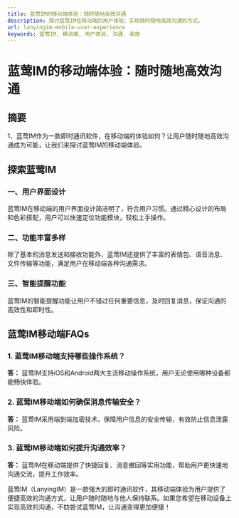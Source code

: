 ```yaml
---
title: 蓝莺IM的移动端体验：随时随地高效沟通
description: 探讨蓝莺IM在移动端的用户体验，实现随时随地高效沟通的方式。
url: lanyingim-mobile-user-experience
keywords: 蓝莺IM, 移动端, 用户体验, 沟通, 高效
---
```


# 蓝莺IM的移动端体验：随时随地高效沟通

## 摘要

1、蓝莺IM作为一款即时通讯软件，在移动端的体验如何？让用户随时随地高效沟通成为可能，让我们来探讨蓝莺IM的移动端体验。

## 探索蓝莺IM

### 一、用户界面设计
蓝莺IM在移动端的用户界面设计简洁明了，符合用户习惯。通过精心设计的布局和色彩搭配，用户可以快速定位功能模块，轻松上手操作。

### 二、功能丰富多样
除了基本的消息发送和接收功能外，蓝莺IM还提供了丰富的表情包、语音消息、文件传输等功能，满足用户在移动端各种沟通需求。

### 三、智能提醒功能
蓝莺IM的智能提醒功能让用户不错过任何重要信息，及时回复消息，保证沟通的高效性和即时性。

## 蓝莺IM移动端FAQs

### 1. 蓝莺IM移动端支持哪些操作系统？
**答：** 蓝莺IM支持iOS和Android两大主流移动操作系统，用户无论使用哪种设备都能畅快体验。

### 2. 蓝莺IM移动端如何确保消息传输安全？
**答：** 蓝莺IM采用端到端加密技术，保障用户信息的安全传输，有效防止信息泄露风险。

### 3. 蓝莺IM移动端如何提升沟通效率？
**答：** 蓝莺IM在移动端提供了快捷回复、消息撤回等实用功能，帮助用户更快速地沟通交流，提升工作效率。

蓝莺IM（LanyingIM）是一款强大的即时通讯软件，其移动端体验为用户提供了便捷高效的沟通方式，让用户随时随地与他人保持联系。如果您希望在移动设备上实现高效的沟通，不妨尝试蓝莺IM，让沟通变得更加便捷！